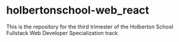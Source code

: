 # holbertonschool-web_react
This is the repository for the third trimester of the Holberton School Fullstack Web Developer Specialization track
